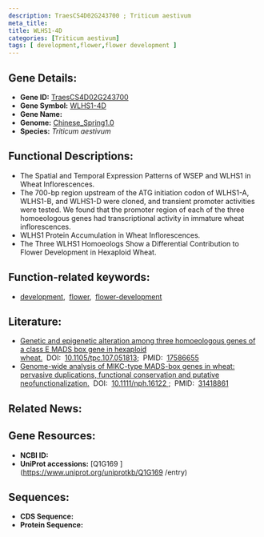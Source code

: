 ```yaml
---
description: TraesCS4D02G243700 ; Triticum aestivum
meta_title:
title: WLHS1-4D
categories: [Triticum aestivum]
tags: [ development,flower,flower development ]
---
```


## Gene Details:
- **Gene ID:**	[TraesCS4D02G243700](https://ensembl.gramene.org/Triticum_aestivum/Gene/Summary?g=TraesCS4D02G243700)
- **Gene Symbol:** <u>WLHS1-4D</u>
- **Gene Name:** 
- **Genome:** [Chinese_Spring1.0](https://ensembl.gramene.org/Triticum_aestivum/Info/Index)
- **Species:** *Triticum aestivum*

## Functional Descriptions:
   - The Spatial and Temporal Expression Patterns of WSEP and WLHS1 in Wheat Inflorescences.
   - The 700-bp region upstream of the ATG initiation codon of WLHS1-A, WLHS1-B, and WLHS1-D were cloned, and transient promoter activities were tested. We found that the promoter region of each of the three homoeologous genes had transcriptional activity in immature wheat inflorescences.
   - WLHS1 Protein Accumulation in Wheat Inflorescences.
   - The Three WLHS1 Homoeologs Show a Differential Contribution to Flower Development in Hexaploid Wheat.

## Function-related keywords:
   - [development](/tags/development/),&nbsp;&nbsp;[flower](/tags/flower/),&nbsp;&nbsp;[flower-development](/tags/flower-development/)

## Literature:
   - [Genetic and epigenetic alteration among three homoeologous genes of a class E MADS box gene in hexaploid wheat.]( https://academic.oup.com/plcell/article/19/6/1723/6092115?login=true)&nbsp;&nbsp;DOI:&nbsp;&nbsp;[10.1105/tpc.107.051813](https://academic.oup.com/plcell/article/19/6/1723/6092115?login=true);&nbsp;&nbsp;PMID:&nbsp;&nbsp;[17586655](https://pubmed.ncbi.nlm.nih.gov/17586655/)
   - [Genome-wide analysis of MIKC-type MADS-box genes in wheat: pervasive duplications, functional conservation and putative neofunctionalization.]( https://nph.onlinelibrary.wiley.com/doi/10.1111/nph.16122)&nbsp;&nbsp;DOI:&nbsp;&nbsp;[10.1111/nph.16122 ](https://nph.onlinelibrary.wiley.com/doi/10.1111/nph.16122);&nbsp;&nbsp;PMID:&nbsp;&nbsp;[31418861](https://pubmed.ncbi.nlm.nih.gov/31418861/)

## Related News:

## Gene Resources:
- **NCBI ID:**  [](https://www.ncbi.nlm.nih.gov/gene/?term=)
- **UniProt accessions:** [Q1G169 ](https://www.uniprot.org/uniprotkb/Q1G169 /entry)



## Sequences:
- **CDS Sequence:**
- **Protein Sequence:**
